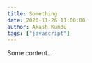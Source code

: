 ```yaml
---
title: Something
date: 2020-11-26 11:00:00
author: Akash Kundu
tags: ["javascript"]
---
```


Some content...
